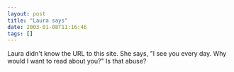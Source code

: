 ```yaml
---
layout: post
title: "Laura says"
date: 2003-01-08T11:16:46
tags: []
---
```


Laura didn't know the URL to this site. She says, "I see you every day. Why would I want to read about you?" Is that abuse?
